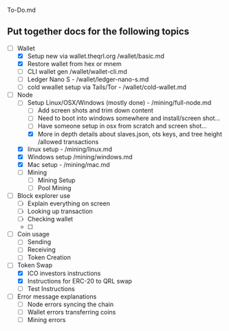 To-Do.md


## Put together docs for the following topics

- [ ] Wallet
	- [x] Setup new via wallet.theqrl.org /wallet/basic.md
	- [x] Restore wallet from hex or mnem
	- [ ] CLI wallet gen /wallet/wallet-cli.md
	- [ ] Ledger Nano S - /wallet/ledger-nano-s.md
	- [ ] cold wwallet setup via Tails/Tor - /wallet/cold-wallet.md
- [ ] Node
	- [ ] Setup Linux/OSX/Windows (mostly done) - /mining/full-node.md
		- [ ] Add screen shots and trim down content
		- [ ] Need to boot into windows somewhere and install/screen shot...
		- [ ] Have someone setup in osx from scratch and screen shot...
		- [x] More in depth details about slaves.json, ots keys, and tree height /allowed transactions
	- [x] linux setup - /mining/linux.md
	- [x] Windows setup /mining/windows.md
	- [x] Mac setup - /mining/mac.md
	- [ ] Mining
		- [ ] Mining Setup
		- [ ] Pool Mining
- [ ] Block explorer use
	- [ ] Explain everything on screen
	- [ ] Looking up transaction
	- [ ] Checking wallet
	- [ ] 
- [ ] Coin usage 
	- [ ] Sending
	- [ ] Receiving
	- [ ] Token Creation
- [ ] Token Swap
	- [x] ICO investors instructions
	- [x] Instructions for ERC-20 to QRL swap
	- [ ] Test Instructions
- [ ] Error message explanations
	- [ ] Node errors syncing the chain
	- [ ] Wallet errors transferring coins
	- [ ] Mining errors
